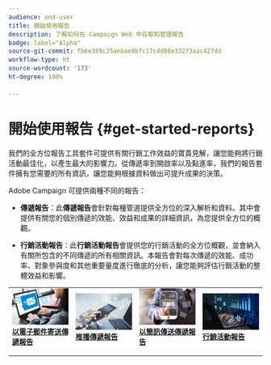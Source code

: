 ```yaml
---
audience: end-user
title: 開始使用報告
description: 了解如何在 Campaign Web 中存取和管理報告
badge: label="Alpha"
source-git-commit: fb6e389c25aebae8bfc17c4d88e33273aac427dd
workflow-type: ht
source-wordcount: '173'
ht-degree: 100%

---
```


# 開始使用報告 {#get-started-reports}

我們的全方位報告工具&#x200B;&#x200B;套件可提供有關行銷工作效益的寶貴見解，讓您能夠將行銷活動最佳化，以產生最大的影響力。從傳遞率到開啟率以及點進率，我們的報告套件擁有您需要的所有資訊，讓您能夠根據資料做出可提升成果的決策。

Adobe Campaign 可提供兩種不同的報告：

* **傳遞報告**：此&#x200B;**傳遞報告**&#x200B;會針對每種管道提供全方位的深入解析和資料。其中會提供有關您的個別傳遞的效能、效益和成果的詳細資訊，為您提供全方位的概觀。

* **行銷活動報告**：此&#x200B;**行銷活動報告**&#x200B;會提供您的行銷活動的全方位概觀，並會納入有關所包含的不同傳遞的所有相關資訊。本報告會對每次傳遞的效能、成功率、對象參與度和其他重要量度進行徹底的分析，讓您能夠評估行銷活動的整體效益和影響。



<table style="table-layout:fixed"><tr style="border: 0;">
<td>
<a href="email-report.md">
<img alt="銷售機會" src="assets/do-not-localize/email_report.jpeg">
</a>
<div><a href="email-report.md"><strong>以電子郵件寄送傳遞報告 </strong>
</div>
<p>
</td>
<td>
<a href="push-report.md">
<img alt="不常使用" src="assets/do-not-localize/push_report.jpeg">
</a>
<div>
<a href="push-report.md"><strong> 推播傳遞報告 <strong></strong></a>
</div>
<p></td>
<td>
<a href="sms-report.md">
<img alt="驗證" src="assets/do-not-localize/sms_report.png">
</a>
<div>
<a href="sms-report.md"><strong>以簡訊傳送傳遞報告</strong></a>
</div>
<p>
</td>
<td>
<a href="campaign-reports.md">
<img alt="驗證" src="assets/do-not-localize/campaign_report.jpeg">
</a>
<div>
<a href="campaign-reports.md"><strong>行銷活動報告</strong></a>
</div>
<p>
</td>
</tr></table>
